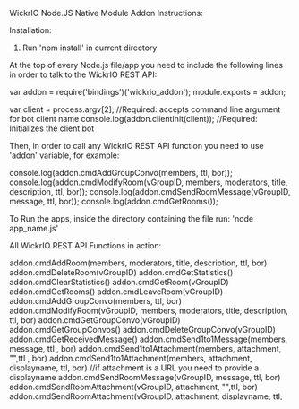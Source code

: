 WickrIO Node.JS Native Module Addon Instructions:



Installation:
1. Run 'npm install' in current directory


At the top of every Node.js file/app you need to include the following lines in order to talk to the WickrIO REST API:

var addon = require('bindings')('wickrio_addon');
module.exports = addon;

var client = process.argv[2]; //Required: accepts command line argument for bot client name
console.log(addon.clientInit(client)); //Required: Initializes the client bot

Then, in order to call any WickrIO REST API function you need to use 'addon' variable, for example:

console.log(addon.cmdAddGroupConvo(members, ttl, bor));
console.log(addon.cmdModifyRoom(vGroupID, members, moderators, title, description, ttl, bor));
console.log(addon.cmdSendRoomMessage(vGroupID, message, ttl, bor));
console.log(addon.cmdGetRooms());



To Run the apps, inside the directory containing the file run:
'node app_name.js'




All WickrIO REST API Functions in action:

addon.cmdAddRoom(members, moderators, title, description, ttl, bor)
addon.cmdDeleteRoom(vGroupID)
addon.cmdGetStatistics()
addon.cmdClearStatistics()
addon.cmdGetRoom(vGroupID)
addon.cmdGetRooms()
addon.cmdLeaveRoom(vGroupID)
addon.cmdAddGroupConvo(members, ttl, bor)
addon.cmdModifyRoom(vGroupID, members, moderators, title, description, ttl, bor)
addon.cmdGetGroupConvo(vGroupID)
addon.cmdGetGroupConvos()
addon.cmdDeleteGroupConvo(vGroupID)
addon.cmdGetReceivedMessage()
addon.cmdSend1to1Message(members, message, ttl , bor)
addon.cmdSend1to1Attachment(members, attachment, "",ttl , bor)
addon.cmdSend1to1Attachment(members, attachment, displayname, ttl, bor) //if attachment is a URL you need to provide a displayname
addon.cmdSendRoomMessage(vGroupID, message, ttl, bor)
addon.cmdSendRoomAttachment(vGroupID, attachment, "",ttl, bor)
addon.cmdSendRoomAttachment(vGroupID, attachment, displayname, ttl, bor) //if attachment is a URL you need to provide a displayname
addon.closeClient()
